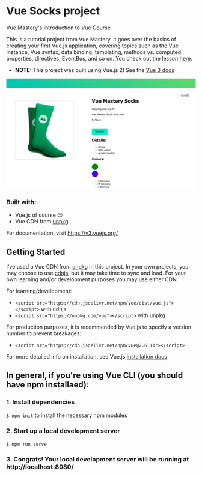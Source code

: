# Vue Socks project
Vue Mastery's Introduction to Vue Course

This is a tutorial project from Vue Mastery. It goes over the basics of creating your first Vue.js application, covering topics such as the Vue Instance, Vue syntax, data binding, templating, methods vs. computed properties, directives, EventBus, and so on. You check out the lesson [here](https://www.vuemastery.com/courses/intro-to-vue-js/tabs).

- <strong>NOTE:</strong> This project was built using Vue.js 2! See the [Vue 3 docs](https://v3.vuejs.org/)

![Vue.js blue and green socks with Vue logo marked on shaft](./assets/project-photo.png)

### Built with:
- Vue.js of course 😉
- Vue CDN from [unpkg](https://unpkg.com/vue)

For documentation, visit https://v3.vuejs.org/

## Getting Started

I've used a Vue CDN from [unpkg](https://unpkg.com/vue) in this project. In your own projects, you may choose to use [cdnjs](https://cdnjs.cloudflare.com/ajax/libs/vue/2.6.11/vue.js), but it may take time to sync and load. For your own learning and/or development purposes you may use either CDN.

For learning/development:
- `<script src="https://cdn.jsdelivr.net/npm/vue/dist/vue.js"></script>` with cdnjs
- `<script src="https://unpkg.com/vue"></script>` with unpkg

For production purposes, it is recommended by Vue.js to specify a version number to prevent breakages:
- `<script src="https://cdn.jsdelivr.net/npm/vue@2.6.11"></script>`

For more detailed info on installation, see Vue.js [installation docs](https://v3.vuejs.org/guide/installation.html)


## In general, if you're using Vue CLI (you should have npm installaed):

### 1. Install dependencies
`$ npm init` to install the necessary npm modules

### 2. Start up a local development server
`$ npm run serve`

### 3. Congrats! Your local development server will be running at http://localhost:8080/

